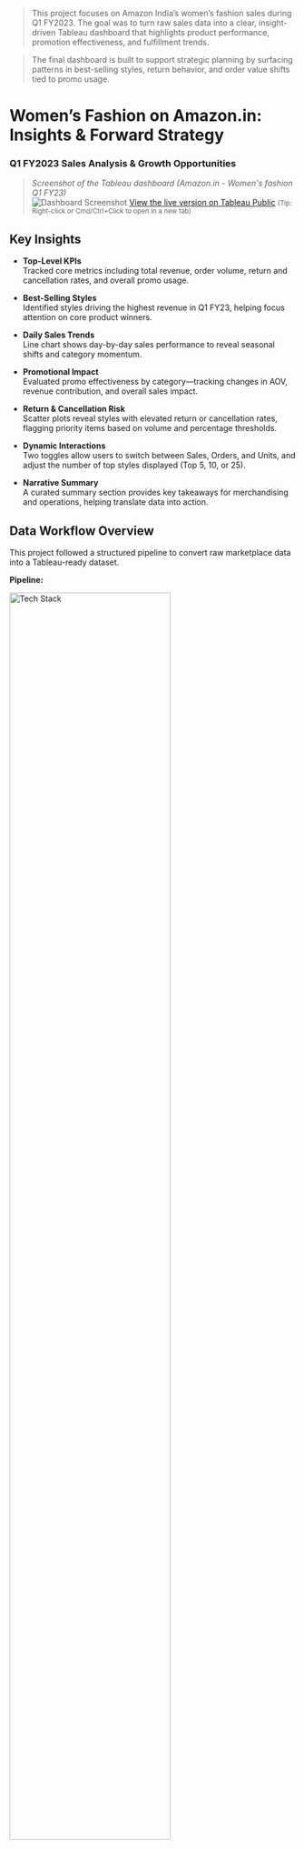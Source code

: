 >This project focuses on Amazon India’s women’s fashion sales during Q1 FY2023. The goal was to turn raw sales data into a clear, insight-driven Tableau dashboard that highlights product performance, promotion effectiveness, and fulfillment trends.

>The final dashboard is built to support strategic planning by surfacing patterns in best-selling styles, return behavior, and order value shifts tied to promo usage.

# Women’s Fashion on Amazon.in: Insights & Forward Strategy
### Q1 FY2023 Sales Analysis & Growth Opportunities

> *Screenshot of the Tableau dashboard (Amazon.in - Women's fashion Q1 FY23)*  
![Dashboard Screenshot](visuals/amazon_in_dashboard.png)
[View the live version on Tableau Public](https://public.tableau.com/app/profile/christopherbolduc/viz/amazon_in_sales_q1fy23/Amazon_in-WomensFashionQ1FY23) <small>(Tip: Right-click or Cmd/Ctrl+Click to open in a new tab)</small>

## Key Insights

- **Top-Level KPIs**  
  Tracked core metrics including total revenue, order volume, return and cancellation rates, and overall promo usage.

- **Best-Selling Styles**  
  Identified styles driving the highest revenue in Q1 FY23, helping focus attention on core product winners.

- **Daily Sales Trends**  
  Line chart shows day-by-day sales performance to reveal seasonal shifts and category momentum.

- **Promotional Impact**  
  Evaluated promo effectiveness by category—tracking changes in AOV, revenue contribution, and overall sales impact.

- **Return & Cancellation Risk**  
  Scatter plots reveal styles with elevated return or cancellation rates, flagging priority items based on volume and percentage thresholds.

- **Dynamic Interactions**  
  Two toggles allow users to switch between Sales, Orders, and Units, and adjust the number of top styles displayed (Top 5, 10, or 25).

- **Narrative Summary**  
  A curated summary section provides key takeaways for merchandising and operations, helping translate data into action.

## Data Workflow Overview

This project followed a structured pipeline to convert raw marketplace data into a Tableau-ready dataset.

**Pipeline:** 

<img src="visuals/tech_stack.png" alt="Tech Stack" width="75%" style="margin-bottom: 12px;">
 
*Raw CSVs → Python Cleaning → SQL Modeling (Staging → Prep → Mart) → Tableau Dashboard*

### Python Cleaning  
Data was first cleaned using Python (`pandas`) and Excel to:
- Resolve formatting and encoding issues
- Normalize inconsistent values (e.g. category/style mismatches)
- Impute missing data where applicable
- Export cleaned files for SQL ingestion

### SQL Staging Layer  
Staging models standardized the raw inputs:
- Removed rows with invalid or mismatched status values
- Renamed key fields for consistency (e.g. `design_no` → `style`, `stock` → `qty`)
- Ensured consistent schemas across datasets

### SQL Prep Layer  
Prep models enriched and transformed the cleaned data:
- Introduced `status_clean` to standardize fulfillment status
- Calculated derived metrics like `avg_sales_per_unit`
- Flagged imputed values for traceability (`amount_filled`)
- Computed style-level metrics such as `style_total_sales` and `style_pct_of_state_sales`
- Consolidated key attributes (fulfillment type, courier status, etc.)

### SQL Mart Layer

The mart layer contains focused aggregations tailored for Tableau visualizations. Each view serves a specific analytical purpose:

- **`mart_amazon_volume`**  
  Aggregates monthly shipped volume by SKU, size, category, and promo usage  
  *Used to analyze unit volume trends across styles, with and without promotions*

- **`mart_amazon_promos`**  
  Summarizes shipped orders by category and style, segmented by promo application  
  *Drives promo performance comparisons and AOV analysis*

- **`mart_amazon_fulfillment_time_region`**  
  Tracks fulfillment outcomes (shipped, cancelled, returned) by date, location, and size  
  *Supports return/cancellation risk analysis*

- **`mart_amazon_category_b2b_state`**  
  Aggregates sales by category, B2B flag, state, and promo usage  
  *Used for supplemental exploration; not directly linked to dashboard visuals*

- **`mart_amazon_geo_sales`**  
  Captures daily sales by style and region (city/state)  
  *Not currently used in the dashboard but useful for potential geographic deep-dives*

### Tableau Dashboard Design  
The dashboard connects directly to mart-level SQL views. It uses parameter toggles, conditional formatting, annotations, and a narrative summary to guide users through key insights.


## Project Structure

    amazon_in_sales/
    ├── data/
    │   ├── raw/                            Original downloaded CSVs
    │   ├── category_disparities.csv        Used for Excel-based category/style cleanup
    │   └── category_disparities_fixed.csv
    │── cleaned_data/                       Final cleaned files used in the pipeline
    ├── models/
    │   ├── staging/                        Staging SQL views
    │   ├── prep/                           Enriched & cleaned transformation models
    │   └── mart/                           Aggregations for dashboard consumption
    ├── notebooks/                          Python notebooks for EDA, cleaning, testing
    ├── visuals/                            Tableau screenshot
    ├── .env                                Environment file containing DB/API credentials
    ├── .gitignore                          Git exclusion rules
    ├── LICENSE
    ├── README.md
    ├── requirements.txt

 
## Technologies Used
- **Tableau Desktop**  
  Built the interactive dashboard using parameter toggles, visual KPIs, and annotated narrative insights

- **PostgreSQL (via Supabase)**  
  Hosted and queried the cleaned datasets using Supabase’s cloud-based PostgreSQL environment

- **SQL (dbt-style layered modeling)**  
  Used staging, prep, and mart layers to transform raw data into analytical views

- **Python (pandas, SQLAlchemy)**  
  Cleaned and enriched data using Jupyter notebooks inside Visual Studio Code  
  SQLAlchemy was used for database connections and queries during pipeline development

- **Excel**  
  Assisted in early-stage reconciliation and cleanup (e.g. category mismatches)

## Setup Instructions

To replicate or build on this project:

1. Download the raw datasets from [data.world – Anil Sharma Amazon Dataset](https://data.world/anilsharma87).
2. Create and activate a Python environment (optional but recommended).
3. Install dependencies: `pip install -r requirements.txt`
4. Clean the data using Python (`pandas`) or use the cleaned `.csv` files provided.
5. Run the SQL scripts in the following order:
   - Staging views (`stag_*.sql`)
   - Preparation views (`prep_*.sql`)
   - Mart views (`mart_*.sql`)
6. Connect Tableau to the mart-level views (via Supabase) or export them as `.csv` for local development.

7. Customize or extend the dashboard by adjusting parameters, adding new charts, or connecting additional marts as needed.
 
## Disclaimer

This project is for educational and exploratory purposes only.

The dataset is simulated and publicly available via third-party sources.  
It is not affiliated with, endorsed by, or representative of Amazon Inc.

## License

This project is licensed under the MIT License. See the [`LICENSE`](LICENSE) file for details.

## Author

**Christopher Bolduc**  
[LinkedIn](https://www.linkedin.com/in/christopher-david-bolduc/) • [GitHub](https://github.com/christopherbolduc)
